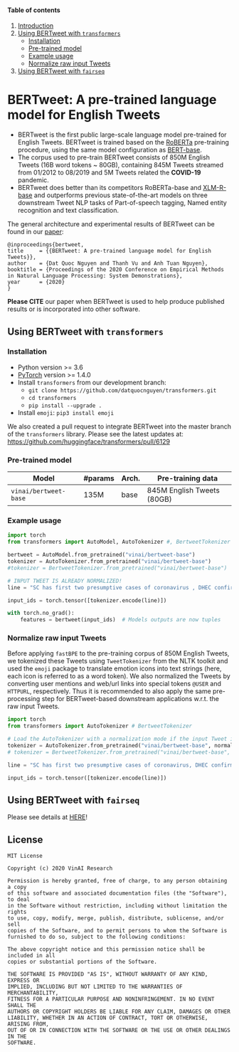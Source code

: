   
#### Table of contents
1. [Introduction](#introduction)
2. [Using BERTweet with `transformers`](#transformers)
    - [Installation](#install2)
    - [Pre-trained model](#models2)
    - [Example usage](#usage2)
    - [Normalize raw input Tweets](#preprocess)
3. [Using BERTweet with `fairseq`](#fairseq)


# <a name="introduction"></a> BERTweet: A pre-trained language model for English Tweets 

 - BERTweet is the first public large-scale language model pre-trained for English Tweets. BERTweet is trained based on the [RoBERTa](https://github.com/pytorch/fairseq/blob/master/examples/roberta/README.md)  pre-training procedure, using the same model configuration as [BERT-base](https://github.com/google-research/bert). 
 - The corpus used to pre-train BERTweet consists of 850M English Tweets (16B word tokens ~ 80GB), containing 845M Tweets streamed from 01/2012 to 08/2019 and 5M Tweets related the **COVID-19** pandemic. 
 - BERTweet does better than its competitors RoBERTa-base and [XLM-R-base](https://arxiv.org/abs/1911.02116) and outperforms previous state-of-the-art models on three downstream Tweet NLP tasks of Part-of-speech tagging, Named entity recognition and text classification.

The general architecture and experimental results of BERTweet can be found in our [paper](https://arxiv.org/abs/2005.10200):

    @inproceedings{bertweet,
    title     = {{BERTweet: A pre-trained language model for English Tweets}},
    author    = {Dat Quoc Nguyen and Thanh Vu and Anh Tuan Nguyen},
    booktitle = {Proceedings of the 2020 Conference on Empirical Methods in Natural Language Processing: System Demonstrations},
    year      = {2020}
    }

**Please CITE** our paper when BERTweet is used to help produce published results or is incorporated into other software.

## <a name="transformers"></a> Using BERTweet with `transformers`

### <a name="install2"></a> Installation 

 -  Python version >= 3.6
 - [PyTorch](http://pytorch.org/) version >= 1.4.0
 -  Install `transformers` from our development branch:
    - `git clone https://github.com/datquocnguyen/transformers.git`
    - `cd transformers`
    - `pip install --upgrade .`
 - Install `emoji`: `pip3 install emoji`

We also created a pull request to integrate BERTweet into the master branch of the `transformers` library. Please see the latest updates at:  https://github.com/huggingface/transformers/pull/6129

### <a name="models2"></a> Pre-trained model 


Model | #params | Arch. | Pre-training data
---|---|---|---
`vinai/bertweet-base` | 135M | base | 845M English Tweets (80GB)


### <a name="usage2"></a> Example usage 


```python
import torch
from transformers import AutoModel, AutoTokenizer #, BertweetTokenizer

bertweet = AutoModel.from_pretrained("vinai/bertweet-base")
tokenizer = AutoTokenizer.from_pretrained("vinai/bertweet-base")
#tokenizer = BertweetTokenizer.from_pretrained("vinai/bertweet-base")

# INPUT TWEET IS ALREADY NORMALIZED!
line = "SC has first two presumptive cases of coronavirus , DHEC confirms HTTPURL via @USER :cry:"

input_ids = torch.tensor([tokenizer.encode(line)])

with torch.no_grad():
    features = bertweet(input_ids)  # Models outputs are now tuples
```

### <a name="preprocess"></a> Normalize raw input Tweets 

Before applying `fastBPE` to the pre-training corpus of 850M English Tweets, we tokenized these  Tweets using `TweetTokenizer` from the NLTK toolkit and used the `emoji` package to translate emotion icons into text strings (here, each icon is referred to as a word token).   We also normalized the Tweets by converting user mentions and web/url links into special tokens `@USER` and `HTTPURL`, respectively. Thus it is recommended to also apply the same pre-processing step for BERTweet-based downstream applications w.r.t. the raw input Tweets.

```python
import torch
from transformers import AutoTokenizer # BertweetTokenizer

# Load the AutoTokenizer with a normalization mode if the input Tweet is raw
tokenizer = AutoTokenizer.from_pretrained("vinai/bertweet-base", normalization=True)
# tokenizer = BertweetTokenizer.from_pretrained("vinai/bertweet-base", normalization=True)

line = "SC has first two presumptive cases of coronavirus, DHEC confirms https://postandcourier.com/health/covid19/sc-has-first-two-presumptive-cases-of-coronavirus-dhec-confirms/article_bddfe4ae-5fd3-11ea-9ce4-5f495366cee6.html?utm_medium=social&utm_source=twitter&utm_campaign=user-share… via @postandcourier"

input_ids = torch.tensor([tokenizer.encode(line)])
```

## <a name="fairseq"></a> Using BERTweet with `fairseq`

Please see details at [HERE](https://github.com/VinAIResearch/BERTweet/blob/master/README_fairseq_and_old_transformers_version.md)!

## License
    
    MIT License

    Copyright (c) 2020 VinAI Research

    Permission is hereby granted, free of charge, to any person obtaining a copy
    of this software and associated documentation files (the "Software"), to deal
    in the Software without restriction, including without limitation the rights
    to use, copy, modify, merge, publish, distribute, sublicense, and/or sell
    copies of the Software, and to permit persons to whom the Software is
    furnished to do so, subject to the following conditions:

    The above copyright notice and this permission notice shall be included in all
    copies or substantial portions of the Software.

    THE SOFTWARE IS PROVIDED "AS IS", WITHOUT WARRANTY OF ANY KIND, EXPRESS OR
    IMPLIED, INCLUDING BUT NOT LIMITED TO THE WARRANTIES OF MERCHANTABILITY,
    FITNESS FOR A PARTICULAR PURPOSE AND NONINFRINGEMENT. IN NO EVENT SHALL THE
    AUTHORS OR COPYRIGHT HOLDERS BE LIABLE FOR ANY CLAIM, DAMAGES OR OTHER
    LIABILITY, WHETHER IN AN ACTION OF CONTRACT, TORT OR OTHERWISE, ARISING FROM,
    OUT OF OR IN CONNECTION WITH THE SOFTWARE OR THE USE OR OTHER DEALINGS IN THE
    SOFTWARE.


